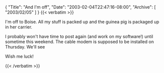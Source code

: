 {
  "Title": "And I'm off",
  "Date": "2003-02-04T22:47:16-08:00",
  "Archive": [
    "2003/02/05"
  ]
}
{{< verbatim >}}
<P>I'm off to Boise.  All my stuff is packed up and the guinea pig is packaged up in her carrier.</P>
<P>I probably won't have time to post again (and work on my software!) until sometime this weekend.  The cable modem is supposed to be installed on Thursday.  We'll see</P>
<P>Wish me luck!</P>
{{< /verbatim >}}
